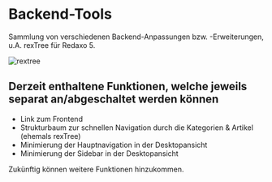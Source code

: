 # Backend-Tools

Sammlung von verschiedenen Backend-Anpassungen bzw. -Erweiterungen, u.A. rexTree für Redaxo 5.

![rextree](https://user-images.githubusercontent.com/4291047/78261347-6cdb1100-74ff-11ea-9c3b-b16eb212a8d3.jpg)

## Derzeit enthaltene Funktionen, welche jeweils separat an/abgeschaltet werden können

- Link zum Frontend
- Strukturbaum zur schnellen Navigation durch die Kategorien & Artikel (ehemals rexTree)
- Minimierung der Hauptnavigation in der Desktopansicht
- Minimierung der Sidebar in der Desktopansicht

Zukünftig können weitere Funktionen hinzukommen.